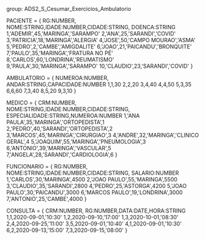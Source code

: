 group: ADS2_S_Cesumar_Exercicios_Ambulatorio

PACIENTE = {
  RG:NUMBER, NOME:STRING,IDADE:NUMBER,CIDADE:STRING, DOENCA:STRING
 1,'ADEMIR',45,'MARINGA','SARAMPO'
 2,'ANA',25,'SARANDI','COVID'
 3,'PATRICIA',18,'MARINGA','ALERGIA'
 4,'JOSE',50,'CAMPO MOURAO','ASMA'
 5,'PEDRO',2,'CAMBE','AMIGDALITE'
 6,'JOAO',21,'PAICANDU','BRONQUITE'
 7,'PAULO',35,'MARINGA','FRATURA NO PÉ'
 8,'CARLOS',60,'LONDRINA','REUMATISMO'
 9,'PAULA',30,'MARINGA','SARAMPO'
 10,'CLAUDIO',23,'SARANDI','COVID'
}

AMBULATORIO = {
  NUMEROA:NUMBER, ANDAR:STRING,CAPACIDADE:NUMBER
	1,1,30
	2,2,20
	3,4,40
	4,4,50
	5,3,35
	6,6,60
	7,3,40
	8,5,20
	9,3,10
}	

MEDICO = {
CRM:NUMBER, NOME:STRING,IDADE:NUMBER,CIDADE:STRING, ESPECIALIDADE:STRING,NUMEROA:NUMBER
1,'ANA PAULA',35,'MARINGA','ORTOPEDISTA',1
2,'PEDRO',40,'SARANDI','ORTOPEDISTA',2
3,'MARCOS',45,'MARINGA','CIRURGIAO',3
4,'ANDRE',32,'MARINGA','CLINICO GERAL',4
5,'JOAQUIM',55,'MARINGA','PNEUMOLOGIA',3
6,'ANTONIO',39,'MARINGA','VASCULAR',5
7,'ANGELA',28,'SARANDI','CARDIOLOGIA',6
}

FUNCIONARIO = {
RG:NUMBER, NOME:STRING,IDADE:NUMBER,CIDADE:STRING, SALARIO:NUMBER
1,'CARLOS',30,'MARINGA',4500
2,'JOAO PAULO',55,'MARINGA',5500
3,'CLAUDIO',35,'SARANDI',2800
4,'PEDRO',25,'ASTORGA',4200
5,'JOAO PAULO',30,'PAICANDU',3000
6,'MARCOS PAULO',19,'LONDRINA',3000
7,'ANTONIO',25,'CAMBE',4000
}

CONSULTA = {
CRM:NUMBER, RG:NUMBER,DATA:DATE,HORA:STRING
1,1,2020-09-01,'10:30'
1,2,2020-09-10,'17:00'
1,3,2020-10-01,'08:30'
2,4,2020-09-25,'11:00'
3,5,2020-09-01,'10:40'
4,1,2020-09-01,'10:30'
6,2,2020-09-13,'15:00'
7,3,2020-09-15,'08:00'
}
